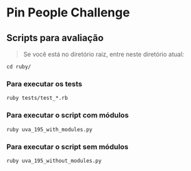 # Pin People Challenge

## Scripts para avaliação


> Se você está no diretório raiz, entre neste diretório atual:

    cd ruby/

### Para executar os tests

    ruby tests/test_*.rb

### Para executar o script com módulos

    ruby uva_195_with_modules.py

### Para executar o script sem módulos

    ruby uva_195_without_modules.py
